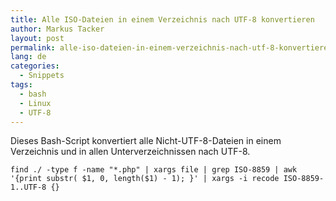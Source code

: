 ```yaml
---
title: Alle ISO-Dateien in einem Verzeichnis nach UTF-8 konvertieren
author: Markus Tacker
layout: post
permalink: alle-iso-dateien-in-einem-verzeichnis-nach-utf-8-konvertieren/
lang: de
categories:
  - Snippets
tags:
  - bash
  - Linux
  - UTF-8
---
```

Dieses Bash-Script konvertiert alle Nicht-UTF-8-Dateien in einem Verzeichnis und in allen Unterverzeichnissen nach UTF-8.

    find ./ -type f -name "*.php" | xargs file | grep ISO-8859 | awk '{print substr( $1, 0, length($1) - 1); }' | xargs -i recode ISO-8859-1..UTF-8 {}
